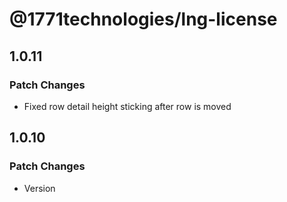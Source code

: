 # @1771technologies/lng-license

## 1.0.11

### Patch Changes

- Fixed row detail height sticking after row is moved

## 1.0.10

### Patch Changes

- Version
